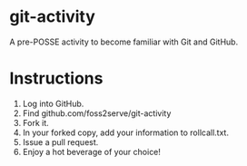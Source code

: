 git-activity
============

A pre-POSSE activity to become familiar with Git and GitHub.

Instructions
============

1. Log into GitHub.
2. Find github.com/foss2serve/git-activity
3. Fork it.
4. In your forked copy, add your information to rollcall.txt.
5. Issue a pull request.
6. Enjoy a hot beverage of your choice!
